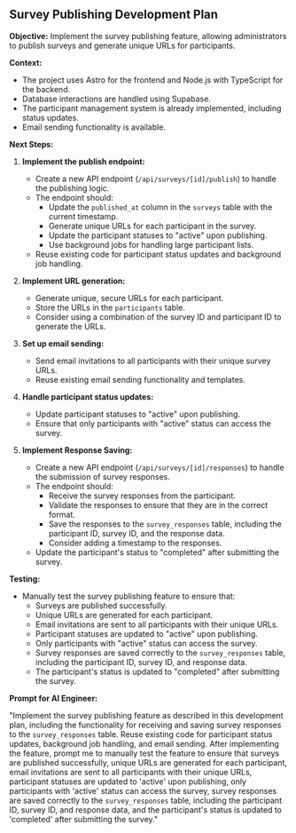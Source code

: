## Survey Publishing Development Plan

**Objective:** Implement the survey publishing feature, allowing administrators to publish surveys and generate unique URLs for participants.

**Context:**

-   The project uses Astro for the frontend and Node.js with TypeScript for the backend.
-   Database interactions are handled using Supabase.
-   The participant management system is already implemented, including status updates.
-   Email sending functionality is available.

**Next Steps:**

1.  **Implement the publish endpoint:**
    -   Create a new API endpoint (`/api/surveys/[id]/publish`) to handle the publishing logic.
    -   The endpoint should:
        -   Update the `published_at` column in the `surveys` table with the current timestamp.
        -   Generate unique URLs for each participant in the survey.
        -   Update the participant statuses to "active" upon publishing.
        -   Use background jobs for handling large participant lists.
    -   Reuse existing code for participant status updates and background job handling.
2.  **Implement URL generation:**
    -   Generate unique, secure URLs for each participant.
    -   Store the URLs in the `participants` table.
    -   Consider using a combination of the survey ID and participant ID to generate the URLs.
3.  **Set up email sending:**
    -   Send email invitations to all participants with their unique survey URLs.
    -   Reuse existing email sending functionality and templates.
4.  **Handle participant status updates:**
    -   Update participant statuses to "active" upon publishing.
    - Ensure that only participants with "active" status can access the survey.

5. **Implement Response Saving:**
    -   Create a new API endpoint (`/api/surveys/[id]/responses`) to handle the submission of survey responses.
    -   The endpoint should:
        -   Receive the survey responses from the participant.
        -   Validate the responses to ensure that they are in the correct format.
        -   Save the responses to the `survey_responses` table, including the participant ID, survey ID, and the response data.
        -   Consider adding a timestamp to the responses.
    -   Update the participant's status to "completed" after submitting the survey.

**Testing:**

-   Manually test the survey publishing feature to ensure that:
    -   Surveys are published successfully.
    -   Unique URLs are generated for each participant.
    -   Email invitations are sent to all participants with their unique URLs.
    -   Participant statuses are updated to "active" upon publishing.
    -   Only participants with "active" status can access the survey.
    -   Survey responses are saved correctly to the `survey_responses` table, including the participant ID, survey ID, and response data.
    -   The participant's status is updated to "completed" after submitting the survey.

**Prompt for AI Engineer:**

"Implement the survey publishing feature as described in this development plan, including the functionality for receiving and saving survey responses to the `survey_responses` table. Reuse existing code for participant status updates, background job handling, and email sending. After implementing the feature, prompt me to manually test the feature to ensure that surveys are published successfully, unique URLs are generated for each participant, email invitations are sent to all participants with their unique URLs, participant statuses are updated to 'active' upon publishing, only participants with 'active' status can access the survey, survey responses are saved correctly to the `survey_responses` table, including the participant ID, survey ID, and response data, and the participant's status is updated to 'completed' after submitting the survey."